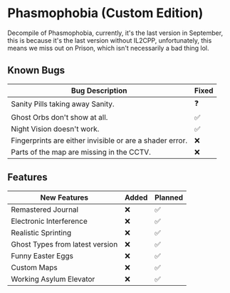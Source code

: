 # Phasmophobia (Custom Edition)
Decompile of Phasmophobia, currently, it's the last version in September, this is because it's the last version without IL2CPP, unfortunately,
this means we miss out on Prison, which isn't necessarily a bad thing lol.
## Known Bugs

| Bug Description                                           | Fixed |
|-----------------------------------------------------------|-------|
| Sanity Pills taking away Sanity.                          | ❓    |
| Ghost Orbs don't show at all.                             | ✅    |
| Night Vision doesn't work.                                | ✅    |
| Fingerprints are either invisible or are a shader error.  | ❌    |
| Parts of the map are missing in the CCTV.                 | ❌    |

## Features

| New Features                        | Added | Planned |
|-------------------------------------|-------|---------|
| Remastered Journal                  | ❌    | ✅      |
| Electronic Interference             | ❌    | ✅      |
| Realistic Sprinting                 | ❌    | ✅      |
| Ghost Types from latest version     | ❌    | ✅      |
| Funny Easter Eggs                   | ❌    | ✅      |
| Custom Maps                         | ❌    | ✅      |
| Working Asylum Elevator             | ❌    | ✅      |

